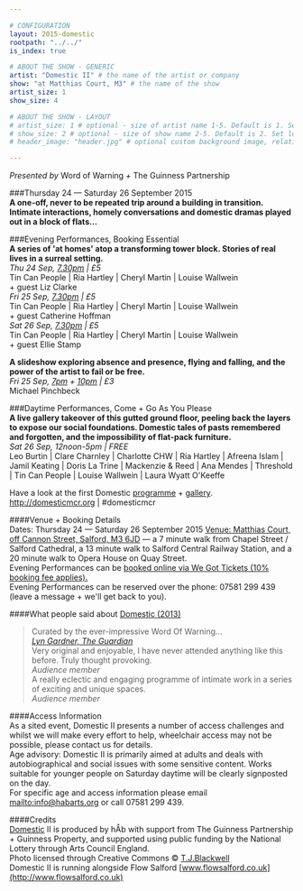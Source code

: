 ```yaml
---

# CONFIGURATION
layout: 2015-domestic
rootpath: "../../"
is_index: true

# ABOUT THE SHOW - GENERIC
artist: "Domestic II" # the name of the artist or company
show: "at Matthias Court, M3" # the name of the show
artist_size: 1
show_size: 4

# ABOUT THE SHOW - LAYOUT
# artist_size: 1 # optional - size of artist name 1-5. Default is 1. Set longer names to lower values
# show_size: 2 # optional - size of show name 2-5. Default is 2. Set longer names to lower values
# header_image: "header.jpg" # optional custom background image, relative to current page

---
```

*Presented by* Word of Warning *+* The Guinness Partnership        
        
###Thursday 24 — Saturday 26 September 2015        
**A one-off, never to be repeated trip around a building in transition. Intimate interactions, homely conversations and domestic dramas played out in a block of flats…**        
         
###Evening Performances, Booking Essential	
**A series of 'at homes' atop a transforming tower block. Stories of real lives in a surreal setting.**         
*Thu 24 Sep, [7.30pm](http://www.wegottickets.com/event/332263) | £5*        
Tin Can People | Ria Hartley | Cheryl Martin | Louise Wallwein<br>+ guest Liz Clarke        
*Fri 25 Sep, [7.30pm](http://www.wegottickets.com/event/332264) | £5*        
Tin Can People | Ria Hartley | Cheryl Martin | Louise Wallwein<br>+ guest Catherine Hoffman        
*Sat 26 Sep, [7.30pm](http://www.wegottickets.com/event/332265) | £5*        
Tin Can People | Ria Hartley | Cheryl Martin | Louise Wallwein<br>+ guest Ellie Stamp        

**A slideshow exploring absence and presence, flying and falling, and the power of the artist to fail or be free.**        
*Fri 25 Sep, [7pm](http://www.wegottickets.com/event/332266) + [10pm](http://www.wegottickets.com/event/332267) | £3*        
Michael Pinchbeck        
       
###Daytime Performances, Come + Go As You Please        
**A live gallery takeover of this gutted ground floor, peeling back the layers to expose our social foundations. Domestic tales of pasts remembered and forgotten, and the impossibility of flat-pack furniture.**        
*Sat 26 Sep, 12noon-5pm | FREE*        
Leo Burtin | Clare Charnley | Charlotte CHW | Ria Hartley | Afreena Islam | Jamil Keating | Doris La Trine | Mackenzie & Reed | Ana Mendes | Threshold | Tin Can People | Louise Wallwein | Laura Wyatt O'Keeffe        
         
Have a look at the first Domestic [programme](/archive/2013-domestic) + [gallery](/galleries/2013-domestic).        
http://domesticmcr.org | #domesticmcr         
        
####Venue + Booking Details        
Dates: Thursday 24 — Saturday 26 September 2015 
[Venue: Matthias Court, off Cannon Street, Salford, M3 6JD](http://bit.ly/domesticTWO) — a 7 minute walk from Chapel Street / Salford Cathedral, a 13 minute walk to Salford Central Railway Station, and a 20 minute walk to Opera House on Quay Street.            
Evening Performances can be [booked online via We Got Tickets (10% booking fee applies).](http://www.wegottickets.com/wordofwarning)        
Evening Performances can be reserved over the phone: 07581 299 439 (leave a message + we'll get back to you).
        
####What people said about [Domestic (2013)](/archive/2013-domestic)      
>Curated by the ever-impressive Word Of Warning…<br>*[Lyn Gardner, The Guardian](http://www.theguardian.com/stage/2013/nov/02/this-weeks-theatre)*        
>Very original and enjoyable, I have never attended anything like this before. Truly thought provoking.<br>*Audience member*          
>A really eclectic and engaging programme of intimate work in a series of exciting and unique spaces.<br>*Audience member*          
         
####Access Information        
As a sited event, Domestic II presents a number of access challenges and whilst we will make every effort to help, wheelchair access may not be possible, please contact us for details.        
Age advisory: Domestic II is primarily aimed at adults and deals with autobiographical and social issues with some sensitive content. Works suitable for younger people on Saturday daytime will be clearly signposted on the day.        
For specific age and access information please email <mailto:info@habarts.org> or call 07581 299 439.        
        
####Credits         
[Domestic](/hab/domestic) II is produced by hÅb with support from The Guinness Partnership + Guinness Property, and  supported using public funding by the National Lottery through Arts Council England.        
Photo licensed through Creative Commons © [T.J.Blackwell](http://tjblackwell.co.uk/lucid)        
Domestic II is running alongside Flow Salford [www.flowsalford.co.uk](http://www.flowsalford.co.uk)
